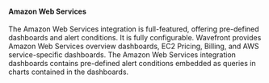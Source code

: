 #### Amazon Web Services

The Amazon Web Services integration is full-featured, offering pre-defined dashboards and alert conditions. It is fully configurable.
Wavefront provides Amazon Web Services overview dashboards, EC2 Pricing, Billing, and AWS service-specific dashboards.
The Amazon Web Services integration dashboards contains pre-defined alert conditions embedded as queries in charts contained in the dashboards.
